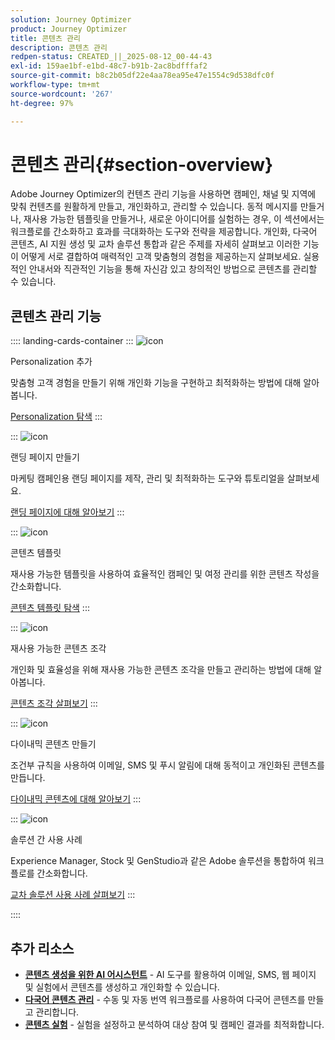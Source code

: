 ```yaml
---
solution: Journey Optimizer
product: Journey Optimizer
title: 콘텐츠 관리
description: 콘텐츠 관리
redpen-status: CREATED_||_2025-08-12_00-44-43
exl-id: 159ae1bf-e1bd-48c7-b91b-2ac8bdfffaf2
source-git-commit: b8c2b05df22e4aa78ea95e47e1554c9d538dfc0f
workflow-type: tm+mt
source-wordcount: '267'
ht-degree: 97%

---
```


# 콘텐츠 관리{#section-overview}

Adobe Journey Optimizer의 컨텐츠 관리 기능을 사용하면 캠페인, 채널 및 지역에 맞춰 컨텐츠를 원활하게 만들고, 개인화하고, 관리할 수 있습니다. 동적 메시지를 만들거나, 재사용 가능한 템플릿을 만들거나, 새로운 아이디어를 실험하는 경우, 이 섹션에서는 워크플로를 간소화하고 효과를 극대화하는 도구와 전략을 제공합니다. 개인화, 다국어 콘텐츠, AI 지원 생성 및 교차 솔루션 통합과 같은 주제를 자세히 살펴보고 이러한 기능이 어떻게 서로 결합하여 매력적인 고객 맞춤형의 경험을 제공하는지 살펴보세요. 실용적인 안내서와 직관적인 기능을 통해 자신감 있고 창의적인 방법으로 콘텐츠를 관리할 수 있습니다.

## 콘텐츠 관리 기능

:::: landing-cards-container
:::
![icon](https://cdn.experienceleague.adobe.com/icons/bullseye.svg)

Personalization 추가

맞춤형 고객 경험을 만들기 위해 개인화 기능을 구현하고 최적화하는 방법에 대해 알아봅니다.

[Personalization 탐색](personalization-landing-page.md)
:::

:::
![icon](https://cdn.experienceleague.adobe.com/icons/circle-play.svg)

랜딩 페이지 만들기

마케팅 캠페인용 랜딩 페이지를 제작, 관리 및 최적화하는 도구와 튜토리얼을 살펴보세요.

[랜딩 페이지에 대해 알아보기](landing-pages-landing-page.md)
:::

:::
![icon](https://cdn.experienceleague.adobe.com/icons/list-check.svg)

콘텐츠 템플릿

재사용 가능한 템플릿을 사용하여 효율적인 캠페인 및 여정 관리를 위한 콘텐츠 작성을 간소화합니다.

[콘텐츠 템플릿 탐색](content-templates-landing-page.md)
:::

:::
![icon](https://cdn.experienceleague.adobe.com/icons/puzzle-piece.svg)

재사용 가능한 콘텐츠 조각

개인화 및 효율성을 위해 재사용 가능한 콘텐츠 조각을 만들고 관리하는 방법에 대해 알아봅니다.

[콘텐츠 조각 살펴보기](fragments-landing-page.md)
:::

:::
![icon](https://cdn.experienceleague.adobe.com/icons/gear.svg)

다이내믹 콘텐츠 만들기

조건부 규칙을 사용하여 이메일, SMS 및 푸시 알림에 대해 동적이고 개인화된 콘텐츠를 만듭니다.

[다이내믹 콘텐츠에 대해 알아보기](dynamic-landing-page.md)
:::

:::
![icon](https://cdn.experienceleague.adobe.com/icons/puzzle-piece.svg)

솔루션 간 사용 사례

Experience Manager, Stock 및 GenStudio과 같은 Adobe 솔루션을 통합하여 워크플로를 간소화합니다.

[교차 솔루션 사용 사례 살펴보기](combine-landing-page.md)
:::

::::


## 추가 리소스

- **[콘텐츠 생성을 위한 AI 어시스턴트](ai-assistant-landing-page.md)** - AI 도구를 활용하여 이메일, SMS, 웹 페이지 및 실험에서 콘텐츠를 생성하고 개인화할 수 있습니다.
- **[다국어 콘텐츠 관리](content-multilingual-landing-page.md)** - 수동 및 자동 번역 워크플로를 사용하여 다국어 콘텐츠를 만들고 관리합니다.
- **[콘텐츠 실험](content-experiment-landing-page.md)** - 실험을 설정하고 분석하여 대상 참여 및 캠페인 결과를 최적화합니다.
